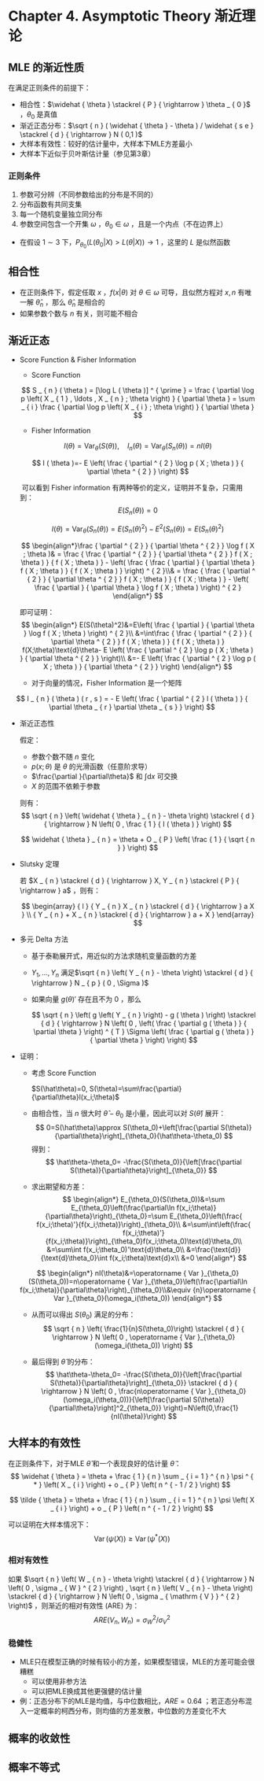 # Chapter 4. Asymptotic Theory 渐近理论



## MLE 的渐近性质

在满足正则条件的前提下：

- 相合性：$\widehat { \theta } \stackrel { P } { \rightarrow } \theta _ { 0 }$ ，$\theta_0$ 是真值
- 渐近正态分布：$\sqrt { n } ( \widehat { \theta } - \theta ) / \widehat { s e } \stackrel { d } { \rightarrow } N ( 0,1 )$
- 大样本有效性：较好的估计量中，大样本下MLE方差最小
- 大样本下近似于贝叶斯估计量（参见第3章）



### 正则条件

1. 参数可分辨（不同参数给出的分布是不同的）
2. 分布函数有共同支集
3. 每一个随机变量独立同分布
4. 参数空间包含一个开集 $\omega$ ，$\theta_0\in\omega$ ，且是一个内点（不在边界上）



- 在假设 $1\sim3$ 下，$P _ { \theta _ { 0 } } \left( L \left( \theta _ { 0 } | X \right) > L ( \theta | X ) \right) \rightarrow 1$ ，这里的 $L$ 是似然函数



## 相合性

- 在正则条件下，假定任取 $x$ ，$f(x|\theta)$ 对 $\theta\in\omega$ 可导，且似然方程对 $x,n$ 有唯一解 $\hat\theta_n$ ，那么 $\hat\theta_n$ 是相合的
- 如果参数个数与 $n$ 有关，则可能不相合



## 渐近正态

- Score Function & Fisher Information

  - Score Function

  $$
  S _ { n } ( \theta ) = [\log L ( \theta )] ^ { \prime } = \frac { \partial \log p \left( X _ { 1 } , \ldots , X _ { n } ; \theta \right) } { \partial \theta } = \sum _ { i } \frac { \partial \log p \left( X _ { i } ; \theta \right) } { \partial \theta }
  $$

  - Fisher Information

  $$
  I ( \theta ) = \operatorname{Var}_\theta(S(\theta)),\quad I _ { n } ( \theta ) = \operatorname { Var } _ { \theta } \left( S _ { n } ( \theta ) \right)= n I ( \theta )
  $$

  $$
  I ( \theta )=- E \left( \frac { \partial ^ { 2 } \log p ( X ; \theta ) } { \partial \theta ^ { 2 } } \right)
  $$

  ​	可以看到 Fisher information 有两种等价的定义，证明并不复杂，只需用到：
  $$
  E(S_n(\theta))=0
  $$

  $$
  I(\theta)=\operatorname{Var}_\theta(S_n(\theta))=E(S_n(\theta)^2)-E^2(S_n(\theta))=E(S_n(\theta)^2)
  $$

  $$
  \begin{align*}\frac { \partial ^ { 2 } } { \partial \theta ^ { 2 } } \log f ( X ; \theta )& = \frac { \frac { \partial ^ { 2 } } { \partial \theta ^ { 2 } } f ( X ; \theta ) } { f ( X ; \theta ) } - \left( \frac { \frac { \partial } { \partial \theta } f ( X ; \theta ) } { f ( X ; \theta ) } \right) ^ { 2 }\\& = \frac { \frac { \partial ^ { 2 } } { \partial \theta ^ { 2 } } f ( X ; \theta ) } { f ( X ; \theta ) } - \left( \frac { \partial } { \partial \theta } \log f ( X ; \theta ) \right) ^ { 2 }
  \end{align*}
  $$

  即可证明：
  $$
  \begin{align*}
  E(S(\theta)^2)&=E\left( \frac { \partial } { \partial \theta } \log f ( X ; \theta ) \right) ^ { 2 }\\
  &=\int\frac { \frac { \partial ^ { 2 } } { \partial \theta ^ { 2 } } f ( X ; \theta ) } { f ( X ; \theta ) } f(X;\theta)\text{d}\theta- E \left( \frac { \partial ^ { 2 } \log p ( X ; \theta ) } { \partial \theta ^ { 2 } } \right)\\
  &=- E \left( \frac { \partial ^ { 2 } \log p ( X ; \theta ) } { \partial \theta ^ { 2 } } \right)
  \end{align*}
  $$




  - 对于向量的情况，Fisher Information 是一个矩阵

$$
  I _ { n } ( \theta ) ( r , s ) = - E \left( \frac { \partial ^ { 2 } l ( \theta ) } { \partial \theta _ { r } \partial \theta _ { s } } \right)
$$

- 渐近正态性

  假定：

  - 参数个数不随 $n$ 变化
  - $p(x;\theta)$ 是 $\theta$ 的光滑函数（任意阶求导）
  - $\frac{\partial }{\partial\theta}$ 和 $\int\text{d}x$ 可交换
  - $X$ 的范围不依赖于参数

  则有：
  $$
  \sqrt { n } \left( \widehat { \theta } _ { n } - \theta \right) \stackrel { d } { \rightarrow } N \left( 0 , \frac { 1 } { I ( \theta ) } \right)
  $$

  $$
  \widehat { \theta } _ { n } = \theta + O _ { P } \left( \frac { 1 } { \sqrt { n } } \right)
  $$

- Slutsky 定理

  若 $X _ { n } \stackrel { d } { \rightarrow } X, Y _ { n } \stackrel { P } { \rightarrow } a$ ，则有：

  $$
  \begin{array} { l } { Y _ { n } X _ { n } \stackrel { d } { \rightarrow } a X } \\ { Y _ { n } + X _ { n } \stackrel { d } { \rightarrow } a + X } \end{array}
  $$




- 多元 Delta 方法

  - 基于泰勒展开式，用近似的方法求随机变量函数的方差

  - $Y _ { 1 } , \ldots , Y _ { n }$ 满足$\sqrt { n } \left( Y _ { n } - \theta \right) \stackrel { d } { \rightarrow } N _ { p } ( 0 , \Sigma )$

  - 如果向量 $g(\theta)'$ 存在且不为 $0$ ，那么

     $$
     \sqrt { n } \left( g \left( Y _ { n } \right) - g ( \theta ) \right) \stackrel { d } { \rightarrow } N \left( 0 , \left( \frac { \partial g ( \theta ) } { \partial \theta } \right) ^ { T } \Sigma \left( \frac { \partial g ( \theta ) } { \partial \theta } \right) \right)
     $$





- 证明：

  - 考虑 Score Function

    $S(\hat\theta)=0, S(\theta)=\sum\frac{\partial}{\partial\theta}l(x_i;\theta)$

  - 由相合性，当 $n$ 很大时 $\hat\theta-\theta_0$ 是小量，因此可以对 $S(\hat\theta)$ 展开：
    $$
    0=S(\hat\theta)\approx S(\theta_0)+\left[\frac{\partial S(\theta)}{\partial\theta}\right]_{\theta_0}(\hat\theta-\theta_0)
    $$
    得到：
    $$
    \hat\theta-\theta_0= -\frac{S(\theta_0)}{\left[\frac{\partial S(\theta)}{\partial\theta}\right]_{\theta_0}}
    $$

  - 求出期望和方差：
  $$
  \begin{align*}
    E_{\theta_0}(S(\theta_0))&=\sum E_{\theta_0}\left(\frac{\partial\ln f(x_i;\theta)}{\partial\theta}\right)_{\theta_0}=\sum E_{\theta_0}\left(\frac{ f(x_i;\theta)'}{f(x_i;\theta)}\right)_{\theta_0}\\
    &=\sum\int\left(\frac{ f(x_i;\theta)'}{f(x_i;\theta)}\right)_{\theta_0}f(x_i;\theta_0)\text{d}\theta_0\\
    &=\sum\int f(x_i;\theta_0)'\text{d}\theta_0\\
    &=\frac{\text{d}}{\text{d}\theta_0}\int f(x_i;\theta)\text{d}x\\
    &=0
    \end{align*}
  $$

  $$
  \begin{align*}
  nI(\theta)&=\operatorname { Var }_{\theta_0}(S(\theta_0))=n\operatorname { Var }_{\theta_0}\left(\frac{\partial\ln f(x_i;\theta)}{\partial\theta}\right)_{\theta_0}\\&\equiv {n}\operatorname { Var }_{\theta_0}(\omega_i(\theta_0))
  \end{align*}
  $$

  - 从而可以得出 $S(\theta_0)$ 满足的分布：
    $$
    \sqrt { n } \left( \frac{1}{n}S(\theta_0)\right) \stackrel { d } { \rightarrow } N \left( 0 , \operatorname { Var }_{\theta_0}(\omega_i(\theta_0))  \right)
    $$

  - 最后得到 $\hat\theta$ 的分布：
    $$
    \hat\theta-\theta_0= -\frac{S(\theta_0)}{\left[\frac{\partial S(\theta)}{\partial\theta}\right]_{\theta_0}} \stackrel { d } { \rightarrow } N \left( 0 , \frac{n\operatorname { Var }_{\theta_0}(\omega_i(\theta_0))}{\left[\frac{\partial S(\theta)}{\partial\theta}\right]^2_{\theta_0}}  \right)=N\left(0,\frac{1}{nI(\theta)}\right)
    $$






## 大样本的有效性

在正则条件下，对于MLE $\hat\theta$ 和一个表现良好的估计量 $\tilde{\theta}$：
$$
\widehat { \theta } = \theta + \frac { 1 } { n } \sum _ { i = 1 } ^ { n } \psi ^ { * } \left( X _ { i } \right) + o _ { P } \left( n ^ { - 1 / 2 } \right)
$$

$$
\tilde { \theta } = \theta + \frac { 1 } { n } \sum _ { i = 1 } ^ { n } \psi \left( X _ { i } \right) + o _ { P } \left( n ^ { - 1 / 2 } \right)
$$

可以证明在大样本情况下：
$$
\operatorname { Var } ( \psi ( X ) ) \geq \operatorname { Var } \left( \psi ^ { * } ( X ) \right)
$$


### 相对有效性

如果 $\sqrt { n } \left( W _ { n } - \theta \right) \stackrel { d } { \rightarrow } N \left( 0 , \sigma _ { W } ^ { 2 } \right) , \sqrt { n } \left( V _ { n } - \theta \right) \stackrel { d } { \rightarrow } N \left( 0 , \sigma _ { \mathrm { V } } ^ { 2 } \right)$ ，则渐近的相对有效性 (ARE) 为：
$$
A R E \left( V _ { n } , W _ { n } \right) = \sigma _ { W } ^ { 2 } / \sigma _ { V } ^ { 2 }
$$


### 稳健性

- MLE只在模型正确的时候有较小的方差，如果模型错误，MLE的方差可能会很糟糕
  - 可以使用非参方法
  - 可以把MLE换成其他更强健的估计量
- 例：正态分布下的MLE是均值，与中位数相比，$ARE=0.64$ ；若正态分布混入一定概率的柯西分布，则均值的方差发散，中位数的方差变化不大



## 概率的收敛性



## 概率不等式


